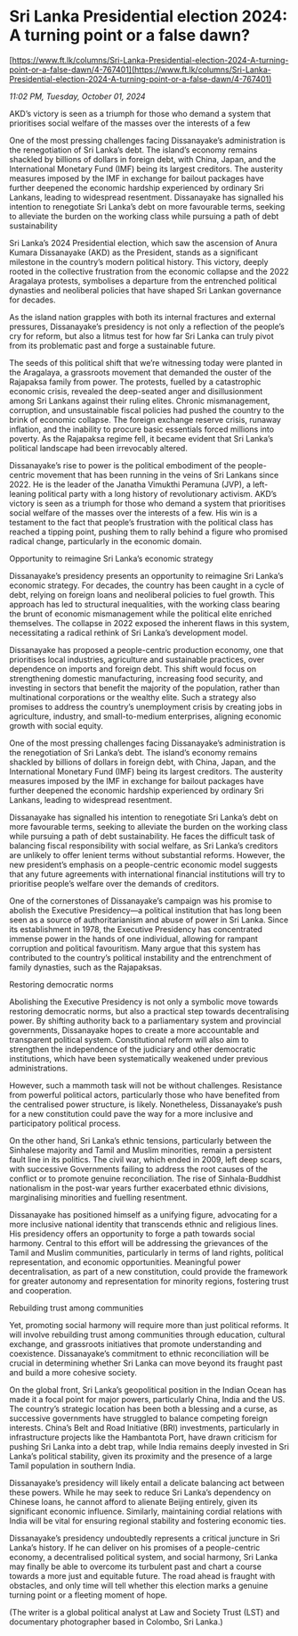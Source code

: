 # Sri Lanka Presidential election 2024: A turning point or a false dawn?

[https://www.ft.lk/columns/Sri-Lanka-Presidential-election-2024-A-turning-point-or-a-false-dawn/4-767401](https://www.ft.lk/columns/Sri-Lanka-Presidential-election-2024-A-turning-point-or-a-false-dawn/4-767401)

*11:02 PM, Tuesday, October 01, 2024*

AKD’s victory is seen as a triumph for those who demand a system that prioritises social welfare of the masses over the interests of a few

One of the most pressing challenges facing Dissanayake’s administration is the renegotiation of Sri Lanka’s debt. The island’s economy remains shackled by billions of dollars in foreign debt, with China, Japan, and the International Monetary Fund (IMF) being its largest creditors. The austerity measures imposed by the IMF in exchange for bailout packages have further deepened the economic hardship experienced by ordinary Sri Lankans, leading to widespread resentment. Dissanayake has signalled his intention to renegotiate Sri Lanka’s debt on more favourable terms, seeking to alleviate the burden on the working class while pursuing a path of debt sustainability

Sri Lanka’s 2024 Presidential election, which saw the ascension of Anura Kumara Dissanayake (AKD) as the President, stands as a significant milestone in the country’s modern political history. This victory, deeply rooted in the collective frustration from the economic collapse and the 2022 Aragalaya protests, symbolises a departure from the entrenched political dynasties and neoliberal policies that have shaped Sri Lankan governance for decades.

As the island nation grapples with both its internal fractures and external pressures, Dissanayake’s presidency is not only a reflection of the people’s cry for reform, but also a litmus test for how far Sri Lanka can truly pivot from its problematic past and forge a sustainable future.

The seeds of this political shift that we’re witnessing today were planted in the Aragalaya, a grassroots movement that demanded the ouster of the Rajapaksa family from power. The protests, fuelled by a catastrophic economic crisis, revealed the deep-seated anger and disillusionment among Sri Lankans against their ruling elites. Chronic mismanagement, corruption, and unsustainable fiscal policies had pushed the country to the brink of economic collapse. The foreign exchange reserve crisis, runaway inflation, and the inability to procure basic essentials forced millions into poverty. As the Rajapaksa regime fell, it became evident that Sri Lanka’s political landscape had been irrevocably altered.

Dissanayake’s rise to power is the political embodiment of the people-centric movement that has been running in the veins of Sri Lankans since 2022. He is the leader of the Janatha Vimukthi Peramuna (JVP), a left-leaning political party with a long history of revolutionary activism. AKD’s victory is seen as a triumph for those who demand a system that prioritises social welfare of the masses over the interests of a few. His win is a testament to the fact that people’s frustration with the political class has reached a tipping point, pushing them to rally behind a figure who promised radical change, particularly in the economic domain.

Opportunity to reimagine Sri Lanka’s economic strategy

Dissanayake’s presidency presents an opportunity to reimagine Sri Lanka’s economic strategy. For decades, the country has been caught in a cycle of debt, relying on foreign loans and neoliberal policies to fuel growth. This approach has led to structural inequalities, with the working class bearing the brunt of economic mismanagement while the political elite enriched themselves. The collapse in 2022 exposed the inherent flaws in this system, necessitating a radical rethink of Sri Lanka’s development model.

Dissanayake has proposed a people-centric production economy, one that prioritises local industries, agriculture and sustainable practices, over dependence on imports and foreign debt. This shift would focus on strengthening domestic manufacturing, increasing food security, and investing in sectors that benefit the majority of the population, rather than multinational corporations or the wealthy elite. Such a strategy also promises to address the country’s unemployment crisis by creating jobs in agriculture, industry, and small-to-medium enterprises, aligning economic growth with social equity.

One of the most pressing challenges facing Dissanayake’s administration is the renegotiation of Sri Lanka’s debt. The island’s economy remains shackled by billions of dollars in foreign debt, with China, Japan, and the International Monetary Fund (IMF) being its largest creditors. The austerity measures imposed by the IMF in exchange for bailout packages have further deepened the economic hardship experienced by ordinary Sri Lankans, leading to widespread resentment.

Dissanayake has signalled his intention to renegotiate Sri Lanka’s debt on more favourable terms, seeking to alleviate the burden on the working class while pursuing a path of debt sustainability. He faces the difficult task of balancing fiscal responsibility with social welfare, as Sri Lanka’s creditors are unlikely to offer lenient terms without substantial reforms. However, the new president’s emphasis on a people-centric economic model suggests that any future agreements with international financial institutions will try to prioritise people’s welfare over the demands of creditors.

One of the cornerstones of Dissanayake’s campaign was his promise to abolish the Executive Presidency—a political institution that has long been seen as a source of authoritarianism and abuse of power in Sri Lanka. Since its establishment in 1978, the Executive Presidency has concentrated immense power in the hands of one individual, allowing for rampant corruption and political favouritism. Many argue that this system has contributed to the country’s political instability and the entrenchment of family dynasties, such as the Rajapaksas.

Restoring democratic norms

Abolishing the Executive Presidency is not only a symbolic move towards restoring democratic norms, but also a practical step towards decentralising power. By shifting authority back to a parliamentary system and provincial governments, Dissanayake hopes to create a more accountable and transparent political system. Constitutional reform will also aim to strengthen the independence of the judiciary and other democratic institutions, which have been systematically weakened under previous administrations.

However, such a mammoth task will not be without challenges. Resistance from powerful political actors, particularly those who have benefited from the centralised power structure, is likely. Nonetheless, Dissanayake’s push for a new constitution could pave the way for a more inclusive and participatory political process.

On the other hand, Sri Lanka’s ethnic tensions, particularly between the Sinhalese majority and Tamil and Muslim minorities, remain a persistent fault line in its politics. The civil war, which ended in 2009, left deep scars, with successive Governments failing to address the root causes of the conflict or to promote genuine reconciliation. The rise of Sinhala-Buddhist nationalism in the post-war years further exacerbated ethnic divisions, marginalising minorities and fuelling resentment.

Dissanayake has positioned himself as a unifying figure, advocating for a more inclusive national identity that transcends ethnic and religious lines. His presidency offers an opportunity to forge a path towards social harmony. Central to this effort will be addressing the grievances of the Tamil and Muslim communities, particularly in terms of land rights, political representation, and economic opportunities. Meaningful power decentralisation, as part of a new constitution, could provide the framework for greater autonomy and representation for minority regions, fostering trust and cooperation.

Rebuilding trust among communities

Yet, promoting social harmony will require more than just political reforms. It will involve rebuilding trust among communities through education, cultural exchange, and grassroots initiatives that promote understanding and coexistence. Dissanayake’s commitment to ethnic reconciliation will be crucial in determining whether Sri Lanka can move beyond its fraught past and build a more cohesive society.

On the global front, Sri Lanka’s geopolitical position in the Indian Ocean has made it a focal point for major powers, particularly China, India and the US. The country’s strategic location has been both a blessing and a curse, as successive governments have struggled to balance competing foreign interests. China’s Belt and Road Initiative (BRI) investments, particularly in infrastructure projects like the Hambantota Port, have drawn criticism for pushing Sri Lanka into a debt trap, while India remains deeply invested in Sri Lanka’s political stability, given its proximity and the presence of a large Tamil population in southern India.

Dissanayake’s presidency will likely entail a delicate balancing act between these powers. While he may seek to reduce Sri Lanka’s dependency on Chinese loans, he cannot afford to alienate Beijing entirely, given its significant economic influence. Similarly, maintaining cordial relations with India will be vital for ensuring regional stability and fostering economic ties.

Dissanayake’s presidency undoubtedly represents a critical juncture in Sri Lanka’s history. If he can deliver on his promises of a people-centric economy, a decentralised political system, and social harmony, Sri Lanka may finally be able to overcome its turbulent past and chart a course towards a more just and equitable future. The road ahead is fraught with obstacles, and only time will tell whether this election marks a genuine turning point or a fleeting moment of hope.

(The writer is a global political analyst at Law and Society Trust (LST) and documentary photographer based in Colombo, Sri Lanka.)

